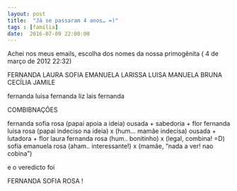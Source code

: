 ```yaml
---
layout: post
title:  "Já se passaram 4 anos… =)"
tags : [família]
date:  2016-07-09 22:00:00
---
```



Achei nos meus emails, escolha dos nomes da nossa primogênita ( 4 de março de 2012 22:32)

FERNANDA
LAURA
SOFIA
EMANUELA
LARISSA
LUISA
MANUELA
BRUNA
CECÍLIA
JAMILE

fernanda luisa
fernanda liz
lais fernanda

COMBIBNAÇÕES

fernanda sofia rosa (papai apoia a ideia) ousada + sabedoria + flor
fernanda luisa rosa (papai indeciso na ideia) x (hum… mamãe indecisa) ousada + lutadora + flor
laura fernanda rosa (hum.. bonitinho) x (legal, combina! =D)
sofia emanuela rosa (aham.. interessante!) x (mamãe, “nada a ver! nao cobina”)

e o veredicto foi

FERNANDA SOFIA ROSA !
